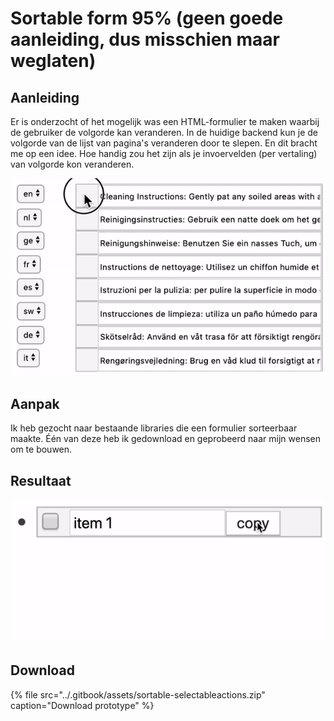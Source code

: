 # Sortable form 95% \(geen goede aanleiding, dus misschien maar weglaten\)

## Aanleiding

Er is onderzocht of het mogelijk was een HTML-formulier te maken waarbij de gebruiker de volgorde kan veranderen. In de huidige backend kun je de volgorde van de lijst van pagina's veranderen door te slepen. En dit bracht me op een idee. Hoe handig zou het zijn als je invoervelden \(per vertaling\) van volgorde kon veranderen.

![](../.gitbook/assets/drag_n_drop_form.gif)

## Aanpak

Ik heb gezocht naar bestaande libraries die een formulier sorteerbaar maakte. Één van deze heb ik gedownload en  geprobeerd naar mijn wensen om te bouwen. 

## Resultaat

![](../.gitbook/assets/sortable_form.gif)

## Download

{% file src="../.gitbook/assets/sortable-selectableactions.zip" caption="Download prototype" %}



